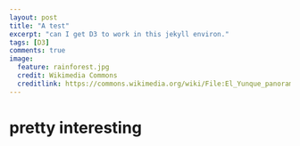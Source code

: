 ```yaml
---
layout: post
title: "A test"
excerpt: "can I get D3 to work in this jekyll environ."
tags: [D3]
comments: true
image:
  feature: rainforest.jpg
  credit: Wikimedia Commons
  creditlink: https://commons.wikimedia.org/wiki/File:El_Yunque_panorama.jpg
---
```


<script src="http://d3js.org/d3.v3.min.js"></script>

<script src="http://d3js.org/topojson.v1.min.js"></script>

<script>

var diameter = 960 / 3,
    radius = diameter >> 1,
    velocity = .01,
    then = Date.now();

var projection = d3.geo.orthographic()
    .scale(radius - 2)
    .translate([radius, radius])
    .clipAngle(90)
    .precision(0);

d3.select("body").selectAll(".title")
    .data(["λ", "φ", "γ"])
  .enter().append("div")
    .attr("class", "title")
    .style("width", diameter + "px")
    .text(function(d) { return d; });

var canvas = d3.select("body").selectAll("canvas")
    .data(d3.range(3))
  .enter().append("canvas")
    .attr("width", diameter)
    .attr("height", diameter);

var path = d3.geo.path()
    .projection(projection);

d3.json("//github.com/klevan/klevan.github.io/blob/master/d3scripts/world-110m.json", function(error, world) {
  if (error) throw error;

  var land = topojson.feature(world, world.objects.land),
      globe = {type: "Sphere"};

  d3.timer(function() {
    var angle = velocity * (Date.now() - then);
    canvas.each(function(i) {
      var rotate = [0, 0, 0], context = this.getContext("2d");
      rotate[i] = angle, projection.rotate(rotate);
      context.clearRect(0, 0, diameter, diameter);
      context.beginPath(), path.context(context)(land), context.fill();
      context.beginPath(), path(globe), context.stroke();
    });
  });
});

</script>
# pretty interesting
